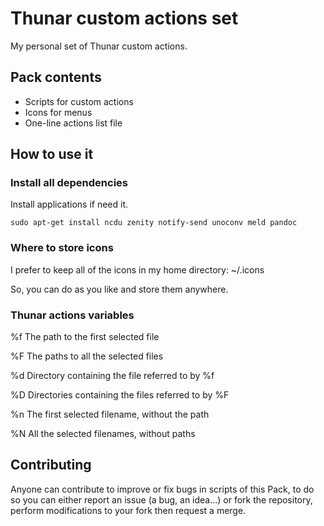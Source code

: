 # Thunar custom actions set

My personal set of Thunar custom actions.

## Pack contents

* Scripts for custom actions
* Icons for menus
* One-line actions list file

## How to use it

### Install all dependencies

Install applications if need it.

```sudo apt-get install ncdu zenity notify-send unoconv meld pandoc```

### Where to store icons

I prefer to keep all of the icons in my home directory: ~/.icons

So, you can do as you like and store them anywhere.

### Thunar actions variables

%f	The path to the first selected file

%F	The paths to all the selected files

%d	Directory containing the file referred to by %f

%D	Directories containing the files referred to by %F

%n	The first selected filename, without the path

%N	All the selected filenames, without paths

## Contributing

Anyone can contribute to improve or fix bugs in scripts of this Pack, to do so 
you can either report an issue (a bug, an idea...) or fork the repository, 
perform modifications to your fork then request a merge.
